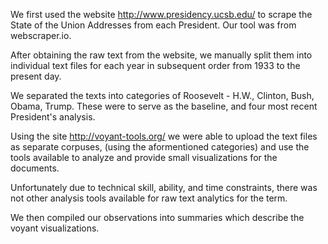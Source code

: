 We first used the website http://www.presidency.ucsb.edu/ to scrape the State of the Union Addresses from each President. Our tool was from webscraper.io.

After obtaining the raw text from the website, we manually split them into individual text files for each year in subsequent order from 1933 to the present day.

We separated the texts into categories of Roosevelt - H.W., Clinton, Bush, Obama, Trump. These were to serve as the baseline, and four most recent President's analysis.

Using the site http://voyant-tools.org/ we were able to upload the text files as separate corpuses, (using the aformentioned categories) and use the tools available to analyze and provide small visualizations for the documents.

Unfortunately due to technical skill, ability, and time constraints, there was not other analysis tools available for raw text analytics for the term.

We then compiled our observations into summaries which describe the voyant visualizations. 
